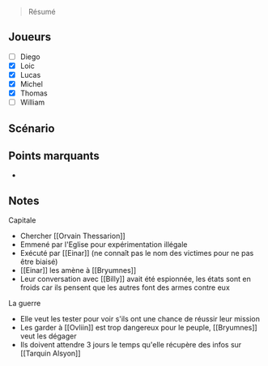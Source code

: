 > Résumé

## Joueurs

- [ ] Diego
- [x] Loic
- [x] Lucas
- [x] Michel
- [x] Thomas
- [ ] William

## Scénario


## Points marquants

- 

## Notes

Capitale
- Chercher [[Orvain Thessarion]]
- Emmené par l'Eglise pour expérimentation illégale 
- Exécuté par [[Einar]] (ne connaît pas le nom des victimes pour ne pas être biaisé)
- [[Einar]] les amène à [[Bryumnes]]
- Leur conversation avec [[Billy]] avait été espionnée, les états sont en froids car ils pensent que les autres font des armes contre eux

La guerre
- Elle veut les tester pour voir s'ils ont une chance de réussir leur mission
- Les garder à [[Ovliin]] est trop dangereux pour le peuple, [[Bryumnes]] veut les dégager
- Ils doivent attendre 3 jours le temps qu'elle récupère des infos sur [[Tarquin Alsyon]]